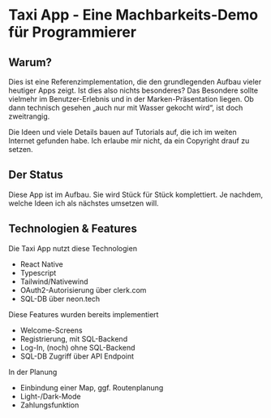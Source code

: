 # Taxi App - Eine Machbarkeits-Demo für Programmierer

## Warum?

Dies ist eine Referenzimplementation, die den grundlegenden Aufbau
vieler heutiger Apps zeigt. Ist dies also nichts besonderes?
Das Besondere sollte vielmehr im Benutzer-Erlebnis
und in der Marken-Präsentation liegen. Ob dann technisch
gesehen „auch nur mit Wasser gekocht wird“, ist doch zweitrangig.

Die Ideen und viele Details bauen auf Tutorials auf, die ich im weiten Internet
gefunden habe. Ich erlaube mir nicht, da ein Copyright drauf zu setzen.

## Der Status

Diese App ist im Aufbau. Sie wird Stück für Stück komplettiert.
Je nachdem, welche Ideen ich als nächstes umsetzen will.

## Technologien & Features

Die Taxi App nutzt diese Technologien
- React Native
- Typescript
- Tailwind/Nativewind
- OAuth2-Autorisierung über clerk.com
- SQL-DB über neon.tech

Diese Features wurden bereits implementiert
- Welcome-Screens
- Registrierung, mit SQL-Backend
- Log-In, (noch) ohne SQL-Backend
- SQL-DB Zugriff über API Endpoint

In der Planung
- Einbindung einer Map, ggf. Routenplanung
- Light-/Dark-Mode
- Zahlungsfunktion
